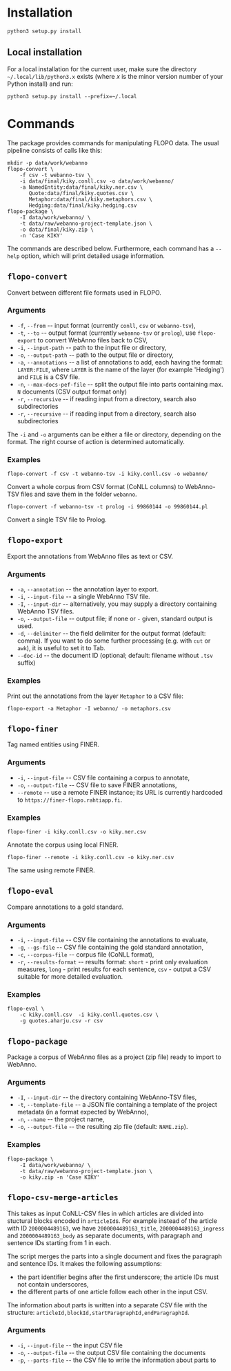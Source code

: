 # Installation

```
python3 setup.py install
```

## Local installation

For a local installation for the current user, make sure the directory
`~/.local/lib/python3.x` exists (where *x* is the minor version number of your
Python install) and run:

```
python3 setup.py install --prefix=~/.local
```

# Commands

The package provides commands for manipulating FLOPO data. The usual pipeline
consists of calls like this:
```
mkdir -p data/work/webanno
flopo-convert \
	-f csv -t webanno-tsv \
	-i data/final/kiky.conll.csv -o data/work/webanno/
	-a NamedEntity:data/final/kiky.ner.csv \
	   Quote:data/final/kiky.quotes.csv \
	   Metaphor:data/final/kiky.metaphors.csv \
	   Hedging:data/final/kiky.hedging.csv
flopo-package \
	-I data/work/webanno/ \
	-t data/raw/webanno-project-template.json \
	-o data/final/kiky.zip \
	-n 'Case KIKY'
```

The commands are described below. Furthermore, each command has a `--help`
option, which will print detailed usage information.

## `flopo-convert`

Convert between different file formats used in FLOPO.

### Arguments

- `-f`, `--from` -- input format (currently `conll`, `csv` or `webanno-tsv`),
- `-t`, `--to` -- output format (currently `webanno-tsv` or `prolog`), use
  `flopo-export` to convert WebAnno files back to CSV,
- `-i`, `--input-path` -- path to the input file or directory,
- `-o`, `--output-path` -- path to the output file or directory,
- `-a`, `--annotations` -- a list of annotations to add, each having the
  format: `LAYER:FILE`, where `LAYER` is the name of the layer (for example
  'Hedging') and `FILE` is a CSV file.
- `-n`, `--max-docs-pef-file` -- split the output file into parts containing 
  max. `N` documents (CSV output format only)
- `-r`, `--recursive` -- if reading input from a directory, search also
  subdirectories
- `-r`, `--recursive` -- if reading input from a directory, search also
  subdirectories

The `-i` and `-o` arguments can be either a file or directory, depending on the
format. The right course of action is determined automatically.

### Examples

```
flopo-convert -f csv -t webanno-tsv -i kiky.conll.csv -o webanno/
```

Convert a whole corpus from CSV format (CoNLL columns) to WebAnno-TSV files and
save them in the folder `webanno`.

```
flopo-convert -f webanno-tsv -t prolog -i 99860144 -o 99860144.pl
```

Convert a single TSV file to Prolog.

## `flopo-export`

Export the annotations from WebAnno files as text or CSV.

### Arguments

- `-a`, `--annotation` -- the annotation layer to export.
- `-i`, `--input-file` -- a single WebAnno TSV file.
- `-I`, `--input-dir` -- alternatively, you may supply a directory containing
  WebAnno TSV files.
- `-o`, `--output-file` -- output file; if none or `-` given, standard output
  is used.
- `-d`, `--delimiter` -- the field delimiter for the output format (default:
  comma). If you want to do some further processing (e.g. with `cut` or `awk`),
  it is useful to set it to Tab.
- `--doc-id` -- the document ID (optional; default: filename without `.tsv`
  suffix)

### Examples


Print out the annotations from the layer `Metaphor` to a CSV file:

```
flopo-export -a Metaphor -I webanno/ -o metaphors.csv
```

## `flopo-finer`

Tag named entities using FINER.

### Arguments

- `-i`, `--input-file` -- CSV file containing a corpus to annotate,
- `-o`, `--output-file` -- CSV file to save FINER annotations,
- `--remote` -- use a remote FINER instance; its URL is currently hardcoded to
  `https://finer-flopo.rahtiapp.fi`.

### Examples

```
flopo-finer -i kiky.conll.csv -o kiky.ner.csv
```

Annotate the corpus using local FINER.

```
flopo-finer --remote -i kiky.conll.csv -o kiky.ner.csv
```

The same using remote FINER.

## `flopo-eval`

Compare annotations to a gold standard.

### Arguments

- `-i`, `--input-file` -- CSV file containing the annotations to evaluate,
- `-g`, `--gs-file` -- CSV file containing the gold standard annotation,
- `-c`, `--corpus-file` -- corpus file (CoNLL format),
- `-r`, `--results-format` -- results format: `short` - print only evaluation
  measures, `long` - print results for each sentence, `csv` - output a CSV
  suitable for more detailed evaluation.

### Examples

```
flopo-eval \
	-c kiky.conll.csv  -i kiky.conll.quotes.csv \
	-g quotes.aharju.csv -r csv
```

## `flopo-package`

Package a corpus of WebAnno files as a project (zip file) ready to import to
WebAnno.

### Arguments

- `-I`, `--input-dir` -- the directory containing WebAnno-TSV files,
- `-t`, `--template-file` -- a JSON file containing a template of the project
  metadata (in a format expected by WebAnno),
- `-n`, `--name` -- the project name,
- `-o`, `--output-file` -- the resulting zip file (default: `NAME.zip`).

### Examples

```
flopo-package \
	-I data/work/webanno/ \
	-t data/raw/webanno-project-template.json \
	-o kiky.zip -n 'Case KIKY'
```

## `flopo-csv-merge-articles`

This takes as input CoNLL-CSV files in which articles are divided into 
stuctural blocks encoded in `articleId`s. For example instead of the article 
with ID `2000004489163`, we have `2000004489163_title`, `2000004489163_ingress` 
and `2000004489163_body` as separate documents, with paragraph and sentence IDs 
starting from 1 in each.

The script merges the parts into a single document and fixes the paragraph and 
sentence IDs. It makes the following assumptions:
- the part identifier begins after the first underscore; the article IDs must 
  not contain underscores,
- the different parts of one article follow each other in the input CSV.

The information about parts is written into a separate CSV file with the 
structure: `articleId,blockId,startParagraphId,endParagraphId`.

### Arguments

- `-i`, `--input-file` -- the input CSV file
- `-o`, `--output-file` -- the output CSV file containing the documents
- `-p`, `--parts-file` -- the CSV file to write the information about parts to

